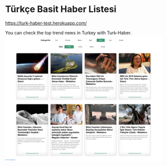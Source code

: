 # Türkçe Basit Haber Listesi


https://turk-haber-test.herokuapp.com/

You can check the top trend news in Turkey with Turk-Haber.
![Alt Text](./public/readme-screenshot.png)
